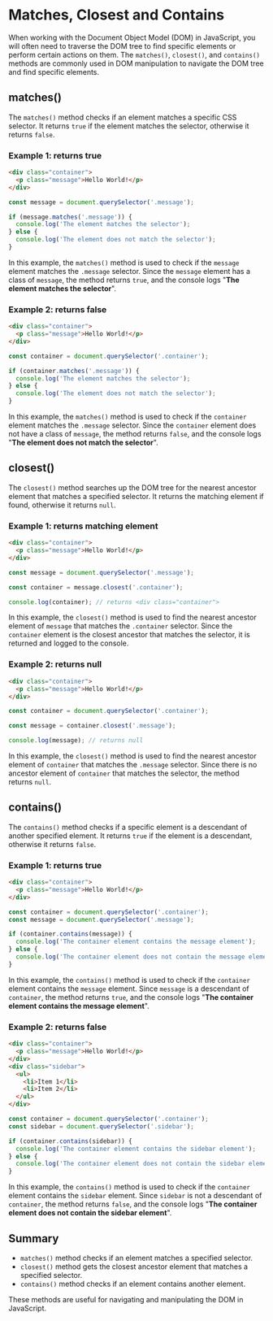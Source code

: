 # Matches, Closest and Contains
When working with the Document Object Model (DOM) in JavaScript, you will often need to traverse the DOM tree to find specific elements or perform certain actions on them. The `matches()`, `closest()`, and `contains()` methods are commonly used in DOM manipulation to navigate the DOM tree and find specific elements.

## matches()
The `matches()` method checks if an element matches a specific CSS selector. It returns `true` if the element matches the selector, otherwise it returns `false`.
### Example 1: returns true
```html
<div class="container">
  <p class="message">Hello World!</p>
</div>
```
```js
const message = document.querySelector('.message');

if (message.matches('.message')) {
  console.log('The element matches the selector');
} else {
  console.log('The element does not match the selector');
}
```
In this example, the `matches()` method is used to check if the `message` element matches the `.message` selector. Since the `message` element has a class of `message`, the method returns `true`, and the console logs "**The element matches the selector**".
### Example 2: returns false
```html
<div class="container">
  <p class="message">Hello World!</p>
</div>
```
```js
const container = document.querySelector('.container');

if (container.matches('.message')) {
  console.log('The element matches the selector');
} else {
  console.log('The element does not match the selector');
}
```
In this example, the `matches()` method is used to check if the `container` element matches the `.message` selector. Since the `container` element does not have a class of `message`, the method returns `false`, and the console logs "**The element does not match the selector**".

## closest()
The `closest()` method searches up the DOM tree for the nearest ancestor element that matches a specified selector. It returns the matching element if found, otherwise it returns `null`.

### Example 1: returns matching element
```html
<div class="container">
  <p class="message">Hello World!</p>
</div>
```
```js
const message = document.querySelector('.message');

const container = message.closest('.container');

console.log(container); // returns <div class="container">
```
In this example, the `closest()` method is used to find the nearest ancestor element of `message` that matches the `.container` selector. Since the `container` element is the closest ancestor that matches the selector, it is returned and logged to the console.
### Example 2: returns null
```html
<div class="container">
  <p class="message">Hello World!</p>
</div>
```
```js
const container = document.querySelector('.container');

const message = container.closest('.message');

console.log(message); // returns null
```
In this example, the `closest()` method is used to find the nearest ancestor element of `container` that matches the `.message` selector. Since there is no ancestor element of `container` that matches the selector, the method returns `null`.

## contains()
The `contains()` method checks if a specific element is a descendant of another specified element. It returns `true` if the element is a descendant, otherwise it returns `false`.
### Example 1: returns true
```html
<div class="container">
  <p class="message">Hello World!</p>
</div>
```
```js
const container = document.querySelector('.container');
const message = document.querySelector('.message');

if (container.contains(message)) {
  console.log('The container element contains the message element');
} else {
  console.log('The container element does not contain the message element');
}
```
In this example, the `contains()` method is used to check if the `container` element contains the `message` element. Since `message` is a descendant of `container`, the method returns `true`, and the console logs "**The container element contains the message element**".
### Example 2: returns false
```html
<div class="container">
  <p class="message">Hello World!</p>
</div>
<div class="sidebar">
  <ul>
    <li>Item 1</li>
    <li>Item 2</li>
  </ul>
</div>
```
```js
const container = document.querySelector('.container');
const sidebar = document.querySelector('.sidebar');

if (container.contains(sidebar)) {
  console.log('The container element contains the sidebar element');
} else {
  console.log('The container element does not contain the sidebar element');
}
```
In this example, the `contains()` method is used to check if the `container` element contains the `sidebar` element. Since `sidebar` is not a descendant of `container`, the method returns `false`, and the console logs "**The container element does not contain the sidebar element**".

## Summary
* `matches()` method checks if an element matches a specified selector.
* `closest()` method gets the closest ancestor element that matches a specified selector.
* `contains()` method checks if an element contains another element.

These methods are useful for navigating and manipulating the DOM in JavaScript. 
